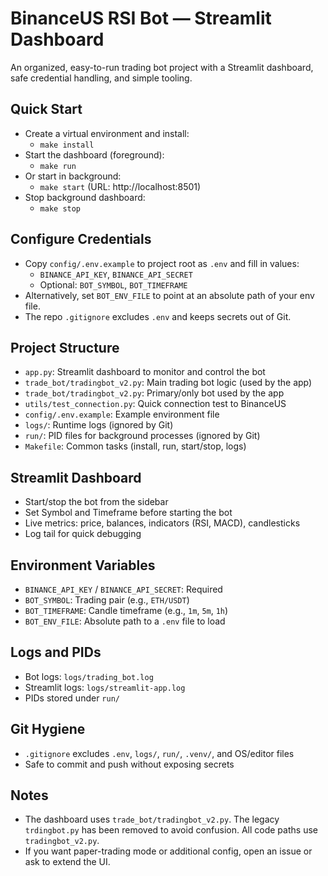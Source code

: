 # BinanceUS RSI Bot — Streamlit Dashboard

An organized, easy-to-run trading bot project with a Streamlit dashboard, safe credential handling, and simple tooling.

## Quick Start

- Create a virtual environment and install:
  - `make install`
- Start the dashboard (foreground):
  - `make run`
- Or start in background:
  - `make start` (URL: http://localhost:8501)
- Stop background dashboard:
  - `make stop`

## Configure Credentials

- Copy `config/.env.example` to project root as `.env` and fill in values:
  - `BINANCE_API_KEY`, `BINANCE_API_SECRET`
  - Optional: `BOT_SYMBOL`, `BOT_TIMEFRAME`
- Alternatively, set `BOT_ENV_FILE` to point at an absolute path of your env file.
- The repo `.gitignore` excludes `.env` and keeps secrets out of Git.

## Project Structure

- `app.py`: Streamlit dashboard to monitor and control the bot
- `trade_bot/tradingbot_v2.py`: Main trading bot logic (used by the app)
- `trade_bot/tradingbot_v2.py`: Primary/only bot used by the app
- `utils/test_connection.py`: Quick connection test to BinanceUS
- `config/.env.example`: Example environment file
- `logs/`: Runtime logs (ignored by Git)
- `run/`: PID files for background processes (ignored by Git)
- `Makefile`: Common tasks (install, run, start/stop, logs)

## Streamlit Dashboard

- Start/stop the bot from the sidebar
- Set Symbol and Timeframe before starting the bot
- Live metrics: price, balances, indicators (RSI, MACD), candlesticks
- Log tail for quick debugging

## Environment Variables

- `BINANCE_API_KEY` / `BINANCE_API_SECRET`: Required
- `BOT_SYMBOL`: Trading pair (e.g., `ETH/USDT`)
- `BOT_TIMEFRAME`: Candle timeframe (e.g., `1m`, `5m`, `1h`)
- `BOT_ENV_FILE`: Absolute path to a `.env` file to load

## Logs and PIDs

- Bot logs: `logs/trading_bot.log`
- Streamlit logs: `logs/streamlit-app.log`
- PIDs stored under `run/`

## Git Hygiene

- `.gitignore` excludes `.env`, `logs/`, `run/`, `.venv/`, and OS/editor files
- Safe to commit and push without exposing secrets

## Notes

- The dashboard uses `trade_bot/tradingbot_v2.py`.
The legacy `trdingbot.py` has been removed to avoid confusion. All code paths use `tradingbot_v2.py`.
- If you want paper-trading mode or additional config, open an issue or ask to extend the UI.
